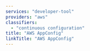 ```yaml
---
services: "developer-tool"
providers: "aws"
classifiers:
  - "continuous configuration"
title: "AWS AppConfig"
linkTitle: "AWS AppConfig"
---
```

